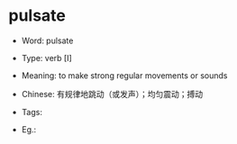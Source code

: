 # pulsate

- Word: pulsate

- Type: verb [I]
- Meaning: to make strong regular movements or sounds
- Chinese: 有规律地跳动（或发声）；均匀震动；搏动
- Tags: 
- Eg.: 

